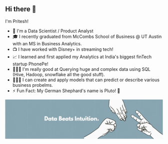 ## Hi there 👋

I'm Pritesh! 

- 🔭 I'm a Data Scientist / Product Analyst
- 🎓 I recently graduated from McCombs School of Business @ UT Austin with an MS in Business Analytics. 
- 📺 I have worked with Disney+ in streaming tech!
- 📈 I learned and first applied my Analytics at India's biggest finTech startup PhonePe!
- 👨🏻‍💻 I'm really good at Querying huge and complex data using SQL (Hive, Hadoop, snowflake all the good stuff). 
- 👨🏻‍🎨 I can create and apply models that can predict or describe various business probelms.
- ⚡️ Fun Fact: My German Shephard's name is Pluto! 🐶



![Mantra](https://github.com/quant-dot-ai/quant-dot-ai/blob/9005c3c9d3e70bed112ac61fe0518de6dc0f0b55/Data%20Beats%20Intuiton%20(3).png)
<!--
**quant-dot-ai/quant-dot-ai** is a ✨ _special_ ✨ repository because its `README.md` (this file) appears on your GitHub profile.

Here are some ideas to get you started:

- 🔭 I’m currently working on ...
- 🌱 I’m currently learning ...
- 👯 I’m looking to collaborate on ...
- 🤔 I’m looking for help with ...
- 💬 Ask me about ...
- 📫 How to reach me: ...
- 😄 Pronouns: ...
- ⚡ Fun fact: ...
-->
